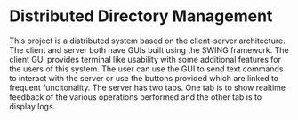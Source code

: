 # Distributed Directory Management
This project is a distributed system based on the client-server architecture. The client and server both have GUIs built using the SWING framework. The client GUI provides terminal like usability with some additional features for the users of this system. The user can use the GUI to send text commands to interact with the server or use the buttons provided which are linked to frequent funcitonality. The server has two tabs. One tab is to show realtime feedback of the various operations performed and the other tab is to display logs.


